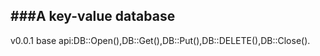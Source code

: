 ###A key-value database 
---
v0.0.1 base api:DB::Open(),DB::Get(),DB::Put(),DB::DELETE(),DB::Close().

